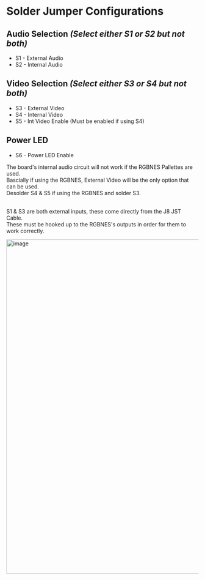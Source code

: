 
# Solder Jumper Configurations <br>
## Audio Selection *(Select either S1 or S2 but not both)* <br>
- S1 - External Audio <br>
- S2 - Internal Audio <br>
## Video Selection  *(Select either S3 or S4 but not both)* <br>
- S3 - External Video <br>
- S4 - Internal Video <br>
- S5 - Int Video Enable (Must be enabled if using S4) <br>
## Power LED
- S6 - Power LED Enable <br>

The board's internal audio circuit will not work if the RGBNES Pallettes are used. <br>
Bascially if using the RGBNES, External Video will be the only option that can be used. <br>
Desolder S4 & S5 if using the RGBNES and solder S3. <br> <br>

S1 & S3 are both external inputs, these come directly from the J8 JST Cable. <br>
These must be hooked up to the RGBNES's outputs in order for them to work correctly. <br>

<img width="874" alt="image" src="https://github.com/ShawMerlin/NES-Power-Module-Redesign/assets/70423454/ea951577-739b-4272-8ea3-00ca7ec8aecf">
